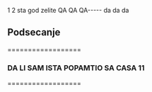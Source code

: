 1
2
sta god zelite
QA
QA
QA-----
da da da
## Podsecanje
==================
### DA LI SAM ISTA POPAMTIO SA CASA 11
==================
